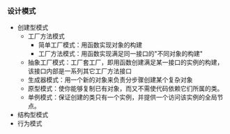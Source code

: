 ### 设计模式

- 创建型模式
    - 工厂方法模式
        - 简单工厂模式：用函数实现对象的构建
        - 工厂方法模式：用函数实现满足同一接口的"不同对象的构建"
    - 抽象工厂模式：工厂套工厂，即用函数创建满足某一接口的实例的构建，该接口内部是一系列其它工厂方法接口
    - 生成器模式：用一个新的对象来负责分步骤创建某个复杂对象
    - 原型模式：使你能够复制已有对象，而又不需使代码依赖它们所属的类。
    - 单例模式：保证创建的类只有一个实例，并提供一个访问该实例的全局节点。
- 结构型模式
- 行为模式
